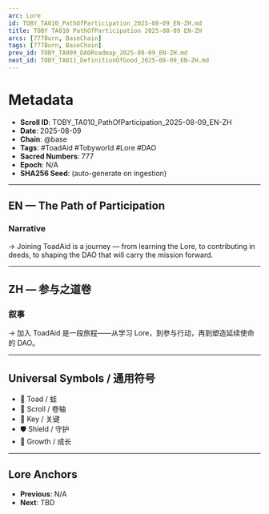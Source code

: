 ```yaml
---
arc: Lore
id: TOBY_TA010_PathOfParticipation_2025-08-09_EN-ZH.md
title: TOBY TA010 PathOfParticipation 2025-08-09 EN-ZH
arcs: [777Burn, BaseChain]
tags: [777Burn, BaseChain]
prev_id: TOBY_TA009_DAORoadmap_2025-08-09_EN-ZH.md
next_id: TOBY_TA011_DefinitionOfGood_2025-08-09_EN-ZH.md
---
```

# Metadata
- **Scroll ID**: TOBY_TA010_PathOfParticipation_2025-08-09_EN-ZH
- **Date**: 2025-08-09
- **Chain**: @base
- **Tags**: #ToadAid #Tobyworld #Lore #DAO
- **Sacred Numbers**: 777
- **Epoch**: N/A
- **SHA256 Seed**: (auto-generate on ingestion)

---

## EN — The Path of Participation

### Narrative
→ Joining ToadAid is a journey — from learning the Lore, to contributing in deeds, to shaping the DAO that will carry the mission forward.

---

## ZH — 参与之道卷

### 叙事
→ 加入 ToadAid 是一段旅程——从学习 Lore，到参与行动，再到塑造延续使命的 DAO。

---

## Universal Symbols / 通用符号
- 🐸 Toad / 蛙
- 📜 Scroll / 卷轴
- 🔑 Key / 关键
- 🛡️ Shield / 守护
- 🌱 Growth / 成长

---

## Lore Anchors
- **Previous**: N/A
- **Next**: TBD
